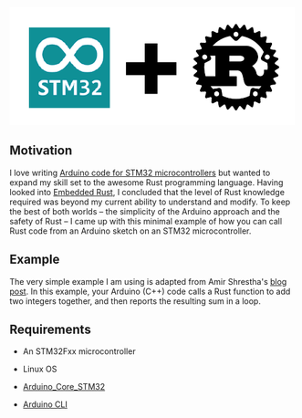 <img src="logo.png" width=500>

## Motivation

I love writing [Arduino code for STM32
microcontrollers](https://github.com/stm32duino) but wanted to expand my skill
set to the awesome Rust programming language.  Having looked into [Embedded
Rust](https://docs.rust-embedded.org/book/), I concluded that the  level of
Rust knowledge required was beyond my current ability to understand and modify.
To keep the best of both worlds &ndash; the simplicity of the Arduino approach
and the safety of Rust &ndash; I came up with this minimal example of how you
can call Rust code from an Arduino sketch on an STM32 microcontroller.  

## Example 

The very simple example I am using is adapted from Amir Shrestha's
[blog post](https://amirkoblog.wordpress.com/2018/07/05/calling-rust-code-from-c-c/).
In this example, your Arduino (C++) code calls a Rust function to add two integers
together, and then reports the resulting sum in a loop.

## Requirements

* An STM32Fxx microcontroller

* Linux OS

* [Arduino\_Core\_STM32](https://github.com/stm32duino/Arduino_Core_STM32)

* [Arduino CLI](https://arduino.github.io/arduino-cli/0.31/installation/)





